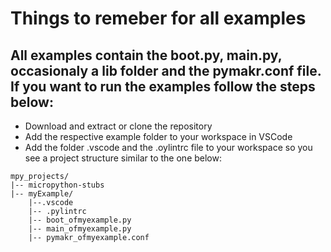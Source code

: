 # Things to remeber for all examples

## All examples contain the boot.py, main.py, occasionaly a lib folder and the pymakr.conf file. If you want to run the examples follow the steps below:
- Download and extract or clone the repository
- Add the respective example folder to your workspace in VSCode
- Add the folder .vscode and the .oylintrc file to your workspace so you see a project structure similar to the one below:
```
mpy_projects/
|-- micropython-stubs
|-- myExample/
    |--.vscode
    |-- .pylintrc
    |-- boot_ofmyexample.py
    |-- main_ofmyexample.py
    |-- pymakr_ofmyexample.conf
```
